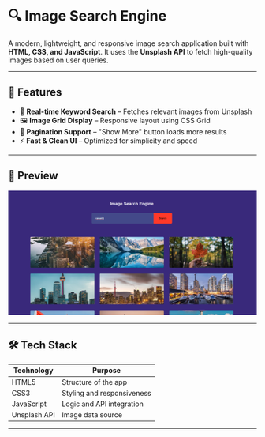 # 🔍 Image Search Engine

A modern, lightweight, and responsive image search application built with **HTML, CSS, and JavaScript**. It uses the **Unsplash API** to fetch high-quality images based on user queries.

---

## 🚀 Features

- 🔎 **Real-time Keyword Search** – Fetches relevant images from Unsplash
- 🖼️ **Image Grid Display** – Responsive layout using CSS Grid
- 📄 **Pagination Support** – "Show More" button loads more results
- ⚡ **Fast & Clean UI** – Optimized for simplicity and speed

---

## 📸 Preview

![image search demo](imagesc.png)

---

## 🛠️ Tech Stack

| Technology    | Purpose                     |
|---------------|-----------------------------|
| HTML5         | Structure of the app        |
| CSS3          | Styling and responsiveness  |
| JavaScript    | Logic and API integration   |
| Unsplash API  | Image data source           |

---
